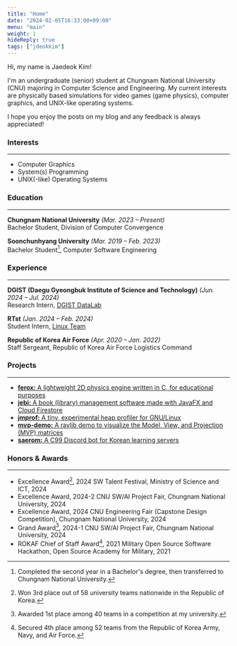 ```yaml
---
title: "Home"
date: "2024-02-05T16:33:00+09:00"
menu: "main"
weight: 1
hideReply: true
tags: ["jdeokkim"]
---
```


<!-- 
    NOTE: https://gohugo.io/content-management/front-matter/ 
-->

Hi, my name is Jaedeok Kim!  

I'm an undergraduate (senior) student at Chungnam National University (CNU) majoring in Computer Science and Engineering. My current interests are physically based simulations for video games (game physics), computer graphics, and UNIX-like operating systems.  

I hope you enjoy the posts on my blog and any feedback is always appreciated!

### Interests

---

- Computer Graphics
- System(s) Programming
- UNIX(-like) Operating Systems

### Education

---

**Chungnam National University** *(Mar. 2023 – Present)*  
Bachelor Student, Division of Computer Convergence

**Soonchunhyang University** *(Mar. 2019 – Feb. 2023)*  
Bachelor Student[^1], Computer Software Engineering

### Experience

---

**DGIST (Daegu Gyeongbuk Institute of Science and Technology)** *(Jun. 2024 – Jul. 2024)*  
Research Intern, [DGIST DataLab](https://datalab.dgist.ac.kr)

**RTst** *(Jan. 2024 – Feb. 2024)*  
Student Intern, [Linux Team](https://www.rtst.co.kr/about)

**Republic of Korea Air Force** *(Apr. 2020 – Jan. 2022)*  
Staff Sergeant, Republic of Korea Air Force Logistics Command

### Projects

---

- [**ferox:** A lightweight 2D physics engine written in C, for educational purposes](https://github.com/jdeokkim/ferox)
- [**jebi:** A book (library) management software made with JavaFX and Cloud Firestore](https://github.com/jdeokkim/jebi)
- [**jmprof:** A tiny, experimental heap profiler for GNU/Linux](https://github.com/jdeokkim/jmprof)
- [**mvp-demo:** A raylib demo to visualize the Model, View, and Projection (MVP) matrices](https://jdeokkim.github.io/projects/mvp-demo/)
- [**saerom:** A C99 Discord bot for Korean learning servers](https://github.com/jdeokkim/saerom)

### Honors & Awards

---

- Excellence Award[^2], 2024 SW Talent Festival, Ministry of Science and ICT, 2024
- Excellence Award, 2024-2 CNU SW/AI Project Fair, Chungnam National University, 2024
- Excellence Award, 2024 CNU Engineering Fair (Capstone Design Competition), Chungnam National University, 2024
- Grand Award[^3], 2024-1 CNU SW/AI Project Fair, Chungnam National University, 2024
- ROKAF Chief of Staff Award[^4], 2021 Military Open Source Software Hackathon, Open Source Academy for Military, 2021

[^1]: Completed the second year in a Bachelor's degree, then transferred to Chungnam National University.
[^2]: Won 3rd place out of 58 university teams nationwide in the Republic of Korea.
[^3]: Awarded 1st place among 40 teams in a competition at my university.
[^4]: Secured 4th place among 52 teams from the Republic of Korea Army, Navy, and Air Force.